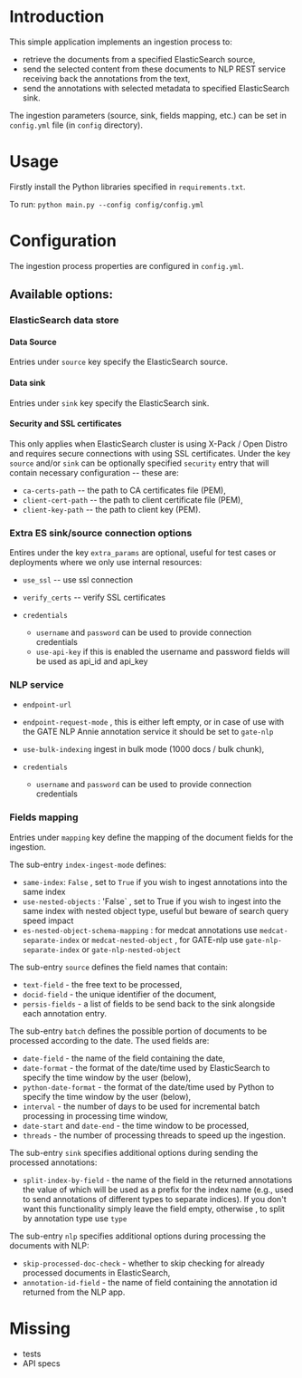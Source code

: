 # Introduction

This simple application implements an ingestion process to: 
- retrieve the documents from a specified ElasticSearch source,
- send the selected content from these documents to NLP REST service receiving back the annotations from the text,
- send the annotations with selected metadata to specified ElasticSearch sink.

The ingestion parameters (source, sink, fields mapping, etc.) can be set in `config.yml` file (in `config` directory).


# Usage

Firstly install the Python libraries specified in `requirements.txt`.

To run:
`python main.py --config config/config.yml`

# Configuration
The ingestion process properties are configured in `config.yml`.

## Available options:

### ElasticSearch data store

#### Data Source
Entries under `source` key specify the ElasticSearch source.

#### Data sink
Entries under `sink` key specify the ElasticSearch sink.

#### Security and SSL certificates
This only applies when ElasticSearch cluster is using X-Pack / Open Distro and requires secure connections with using SSL certificates. Under the key `source` and/or `sink` can be optionally specified `security` entry that will contain necessary configuration -- these are:
- `ca-certs-path` -- the path to CA certificates file (PEM),
- `client-cert-path` -- the path to client certificate file (PEM),
- `client-key-path` -- the path to client key (PEM).

### Extra ES sink/source connection options
Entires under the key `extra_params` are optional, useful for test cases or deployments where we only use internal resources:
- `use_ssl` -- use ssl connection
- `verify_certs` -- verify SSL certificates 

- `credentials`
    - `username` and `password` can be used to provide connection credentials
    - `use-api-key` if this is enabled the username and password fields will be used as api_id and api_key 

### NLP service
- `endpoint-url` 
- `endpoint-request-mode` , this is either left empty, or in case of use with the GATE NLP Annie annotation service it should be set to `gate-nlp`
- `use-bulk-indexing` ingest in bulk mode (1000 docs / bulk chunk), 

- `credentials`
    - `username` and `password` can be used to provide connection credentials

### Fields mapping
Entries under `mapping` key define the mapping of the document fields for the ingestion.

The sub-entry `index-ingest-mode` defines: 
- `same-index`: `False` , set to `True` if you wish to ingest annotations into the same index
- `use-nested-objects` : 'False` , set to True if you wish to ingest into the same index with nested object type, useful but beware of search query speed impact
- `es-nested-object-schema-mapping` : for medcat annotations use `medcat-separate-index` or `medcat-nested-object` , for GATE-nlp use `gate-nlp-separate-index` or `gate-nlp-nested-object`

The sub-entry `source` defines the field names that contain:
- `text-field` - the free text to be processed, 
- `docid-field` - the unique identifier of the document,
- `persis-fields` - a list of fields to be send back to the sink alongside each annotation entry.

The sub-entry `batch` defines the possible portion of documents to be processed according to the date. The used fields are:
- `date-field` - the name of the field containing the date,
- `date-format` - the format of the date/time used by ElasticSearch to specify the time window by the user (below),
- `python-date-format` - the format of the date/time used by Python to specify the time window by the user (below),
- `interval` - the number of days to be used for incremental batch processing in processing time window,
- `date-start` and `date-end` - the time window to be processed,
- `threads` - the number of processing threads to speed up the ingestion.

The sub-entry `sink` specifies additional options during sending the processed annotations:
- `split-index-by-field` - the name of the field in the returned annotations the value of which will be used as a prefix for the index name (e.g., used to send annotations of different types to separate indices). If you don't want this functionality simply leave the field empty, otherwise , to split by annotation type use `type`

The sub-entry `nlp` specifies additional options during processing the documents with NLP:
- `skip-processed-doc-check` - whether to skip checking for already processed documents in ElasticSearch,
-  `annotation-id-field` - the name of field containing the annotation id returned from the NLP app.

# Missing
- tests
- API specs
